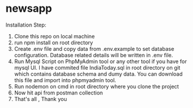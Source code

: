 # newsapp

Installation Step:

1. Clone this repo on local machine 
2. run npm install on root directory 
3. Create .env file and copy data from .env.example to set database configuration. Database related details will be written in .env file.
4. Run Mysql Script on PhpMyAdmin tool or any other tool if you have for mysql UI. I have commited file IndiaToday.sql in root directory on git which contains database schema and dumy data. You can download this file and import into phpmyadmin tool.
5. Run nodemon on cmd in root directory where you clone the project 
6. Now hit api from postman collection 
7. That's all , Thank you 
